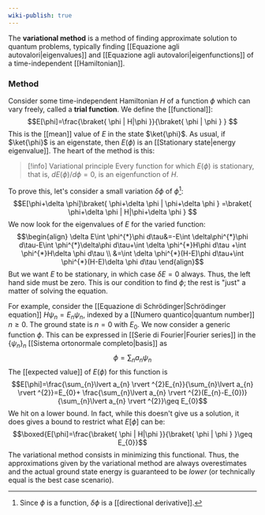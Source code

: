 ```yaml
---
wiki-publish: true
---
```

The **variational method** is a method of finding approximate solution to quantum problems, typically finding [[Equazione agli autovalori|eigenvalues]] and [[Equazione agli autovalori|eigenfunctions]] of a time-independent [[Hamiltonian]].
### Method
Consider some time-independent Hamiltonian $H$ of a function $\phi$ which can vary freely, called a **trial function**. We define the [[functional]]:
$$E[\phi]=\frac{\braket{ \phi | H|\phi }}{\braket{ \phi | \phi } } $$
This is the [[mean]] value of $E$ in the state $\ket{\phi}$. As usual, if $\ket{\phi}$ is an eigenstate, then $E(\phi)$ is an [[Stationary state|energy eigenvalue]]. The heart of the method is this:

> [!info] Variational principle
> Every function for which $E(\phi)$ is stationary, that is, $dE(\phi)/d\phi=0$, is an eigenfunction of $H$.

To prove this, let's consider a small variation $\delta \phi$ of $\phi$[^1]:
$$E[\phi+\delta \phi]\braket{ \phi+\delta \phi | \phi+\delta \phi } =\braket{ \phi+\delta \phi | H|\phi+\delta \phi } $$
We now look for the eigenvalues of $E$ for the varied function:
$$\begin{align}
\delta E\int \phi^{*}\phi d\tau&=-E\int \delta\phi^{*}\phi d\tau-E\int  \phi^{*}\delta\phi d\tau+\int \delta \phi^{*}H\phi d\tau +\int \phi^{*}H\delta \phi d\tau \\
&=\int \delta \phi^{*}(H-E)\phi d\tau+\int \phi^{*}(H-E)\delta \phi d\tau
\end{align}$$
But we want $E$ to be stationary, in which case $\delta E=0$ always. Thus, the left hand side must be zero. This is our condition to find $\phi$; the rest is "just" a matter of solving the equation.

For example, consider the [[Equazione di Schrödinger|Schrödinger equation]] $H\psi_{n}=E_{n}\psi_{n}$, indexed by a [[Numero quantico|quantum number]] $n\geq0$. The ground state is $n=0$ with $E_{0}$. We now consider a generic function $\phi$. This can be expressed in [[Serie di Fourier|Fourier series]] in the $\{ \psi_{n} \}_{n}$ [[Sistema ortonormale completo|basis]] as
$$\phi=\sum_{n}a_{n}\psi_{n}$$
The [[expected value]] of $E(\phi)$ for this function is
$$E[\phi]=\frac{\sum_{n}\lvert a_{n} \rvert ^{2}E_{n}}{\sum_{n}\lvert a_{n} \rvert ^{2}}=E_{0}+ \frac{\sum_{n}\lvert a_{n} \rvert ^{2}(E_{n}-E_{0})}{\sum_{n}\lvert a_{n} \rvert ^{2}}\geq E_{0}$$
We hit on a lower bound. In fact, while this doesn't give us a solution, it does gives a bound to restrict what $E[\phi]$ can be:
$$\boxed{E[\phi]=\frac{\braket{ \phi | H|\phi }}{\braket{ \phi | \phi } }\geq E_{0}}$$
The variational method consists in minimizing this functional. Thus, the approximations given by the variational method are always overestimates and the actual ground state energy is guaranteed to be *lower* (or technically equal is the best case scenario).

[^1]: Since $\phi$ is a function, $\delta \phi$ is a [[directional derivative]].
